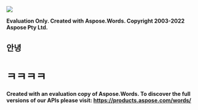 ﻿![](Output.001.png)

**Evaluation Only. Created with Aspose.Words. Copyright 2003-2022 Aspose Pty Ltd.**
## **안녕**
# **ㅋㅋㅋㅋ**

**Created with an evaluation copy of Aspose.Words. To discover the full versions of our APIs please visit: https://products.aspose.com/words/**
